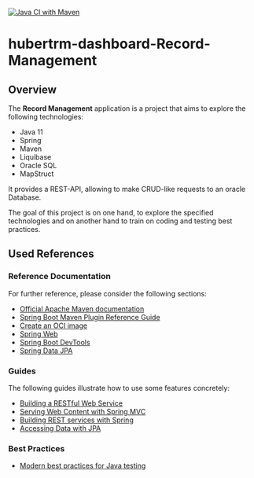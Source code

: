[![Java CI with Maven](https://github.com/hubertrm/hubertrm-dashboard-Record-Management/actions/workflows/maven.yml/badge.svg?branch=0.1.x)](https://github.com/hubertrm/hubertrm-dashboard-Record-Management/actions/workflows/maven.yml)

# hubertrm-dashboard-Record-Management

## Overview
The **Record Management** application is a project that aims to explore the following technologies:
- Java 11
- Spring
- Maven
- Liquibase
- Oracle SQL
- MapStruct

It provides a REST-API, allowing to make CRUD-like requests to an oracle Database.

The goal of this project is on one hand, to explore the specified technologies and on another hand to train on coding and testing best practices.

## Used References
### Reference Documentation
For further reference, please consider the following sections:

* [Official Apache Maven documentation](https://maven.apache.org/guides/index.html)
* [Spring Boot Maven Plugin Reference Guide](https://docs.spring.io/spring-boot/docs/2.3.4.RELEASE/maven-plugin/reference/html/)
* [Create an OCI image](https://docs.spring.io/spring-boot/docs/2.3.4.RELEASE/maven-plugin/reference/html/#build-image)
* [Spring Web](https://docs.spring.io/spring-boot/docs/2.3.4.RELEASE/reference/htmlsingle/#boot-features-developing-web-applications)
* [Spring Boot DevTools](https://docs.spring.io/spring-boot/docs/2.3.4.RELEASE/reference/htmlsingle/#using-boot-devtools)
* [Spring Data JPA](https://docs.spring.io/spring-boot/docs/2.3.4.RELEASE/reference/htmlsingle/#boot-features-jpa-and-spring-data)

### Guides
The following guides illustrate how to use some features concretely:

* [Building a RESTful Web Service](https://spring.io/guides/gs/rest-service/)
* [Serving Web Content with Spring MVC](https://spring.io/guides/gs/serving-web-content/)
* [Building REST services with Spring](https://spring.io/guides/tutorials/bookmarks/)
* [Accessing Data with JPA](https://spring.io/guides/gs/accessing-data-jpa/)

### Best Practices
* [Modern best practices for Java testing](https://phauer.com/2019/modern-best-practices-testing-java/)
